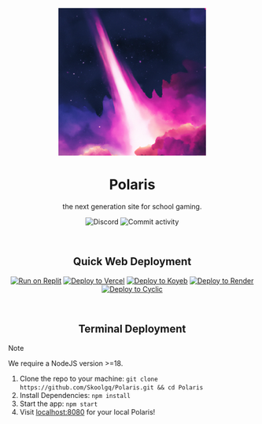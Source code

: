 <div align="center">
  <img src="./static/android-chrome-512x512.png" width="300px">
  <h1>Polaris</h1>
  <p>the next generation site for school gaming.</p>

  ![Discord](https://img.shields.io/discord/950407933408198717?label=Discord&style=for-the-badge)
  ![Commit activity](https://img.shields.io/github/commit-activity/w/SkoolGQ/Polaris?style=for-the-badge)
  
  <br>
  <h2>Quick Web Deployment</h2>

[![Run on Replit](https://binbashbanana.github.io/deploy-buttons/buttons/remade/replit.svg)](https://replit.com/github/Skoolgq/Polaris)
[![Deploy to Vercel](https://binbashbanana.github.io/deploy-buttons/buttons/remade/vercel.svg)](https://vercel.com/new/clone?repository-url=https://github.com/Skoolgq/Polaris)
[![Deploy to Koyeb](https://binbashbanana.github.io/deploy-buttons/buttons/remade/koyeb.svg)](https://app.koyeb.com/deploy?type=git&repository=github.com/Skoolgq/Polaris&branch=main&name=Polaris)
[![Deploy to Render](https://binbashbanana.github.io/deploy-buttons/buttons/remade/render.svg)](https://render.com/deploy?repo=https://github.com/Skoolgq/Polaris)
[![Deploy to Cyclic](https://binbashbanana.github.io/deploy-buttons/buttons/remade/cyclic.svg)](https://app.cyclic.sh/api/app/deploy/Skoolgq/Polaris)

  <br>
  <h2>Terminal Deployment</h2>
</div>

> [!NOTE]
> We require a NodeJS version >=18.

1. Clone the repo to your machine: `git clone https://github.com/Skoolgq/Polaris.git && cd Polaris`
2. Install Dependencies: `npm install`
3. Start the app: `npm start`
4. Visit [localhost:8080](http://localhost:8080) for your local Polaris!
